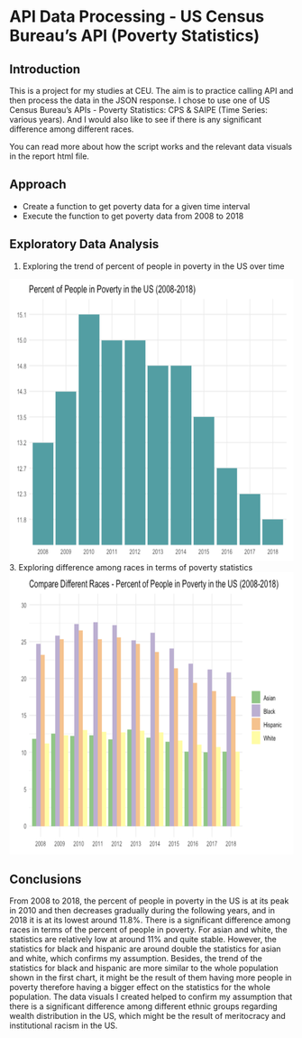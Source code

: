 # API Data Processing - US Census Bureau’s API (Poverty Statistics)

## Introduction
This is a project for my studies at CEU. The aim is to practice calling API and then process the data in the JSON response. I chose to use one of US Census Bureau’s APIs - Poverty Statistics: CPS & SAIPE (Time Series: various years). And I would also like to see if there is any significant difference among different races.

You can read more about how the script works and the relevant data visuals in the report html file.

## Approach
+ Create a function to get poverty data for a given time interval
+ Execute the function to get poverty data from 2008 to 2018

## Exploratory Data Analysis
1. Exploring the trend of percent of people in poverty in the US over time
<img src="/visuals/poverty.png" width="600" height="500">
3. Exploring difference among races in terms of poverty statistics
<img src="/visuals/poverty_across_races.png" width="600" height="500">

## Conclusions
From 2008 to 2018, the percent of people in poverty in the US is at its peak in 2010 and then decreases gradually during the following years, and in 2018 it is at its lowest around 11.8%. There is a significant difference among races in terms of the percent of people in poverty. For asian and white, the statistics are relatively low at around 11% and quite stable. However, the statistics for black and hispanic are around double the statistics for asian and white, which confirms my assumption. Besides, the trend of the statistics for black and hispanic are more similar to the whole population shown in the first chart, it might be the result of them having more people in poverty therefore having a bigger effect on the statistics for the whole population. The data visuals I created helped to confirm my assumption that there is a significant difference among different ethnic groups regarding wealth distribution in the US, which might be the result of meritocracy and institutional racism in the US.
